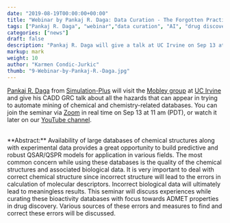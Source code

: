```yaml
---
date: "2019-08-19T00:00:00+00:00"
title: "Webinar by Pankaj R. Daga: Data Curation - The Forgotten Practice in The Era of AI (Sep 13, 2019)"
tags: ["Pankaj R. Daga", "webinar","data curation", "AI", "drug discovery", "ADMET", "descriptors"]
categories: ["news"]
draft: false
description: "Pankaj R. Daga will give a talk at UC Irvine on Sep 13 at 11 am (PT) about importance of data curation in the age of AI"
markup: mark
weight: 10
author: "Karmen Condic-Jurkic"
thumb: "9-Webinar-by-Pankaj-R.-Daga.jpg"
---
```


[Pankaj R. Daga](https://scholar.google.com/citations?user=pJjqji8AAAAJ&hl=en) from [Simulation-Plus](https://www.simulations-plus.com/) will visit the [Mobley group](https://mobleylab.org/) at [UC Irvine](https://uci.edu/) and give his CADD GRC talk about all the hazards that can appear in trying to automate mining of chemical and chemistry-related databases. You can join the seminar via [Zoom](https://ucihealth.zoom.us/j/972474979) in real time on Sep 13 at 11 am (PDT), or watch it later on our [YouTube channel](https://www.youtube.com/channel/UCh0aJSUm_sYr7nuTzhW806g).

<br>
**Abstract:** Availability of large databases of chemical structures along with experimental data provides a great opportunity to build predictive and robust QSAR/QSPR models for application in various fields. The most common concern while using these databases is the quality of the chemical structures and associated biological data. It is very important to deal with correct chemical structure since incorrect structure will lead to the errors in calculation of molecular descriptors.  Incorrect biological data will ultimately lead to meaningless results. This seminar will discuss experiences while curating these bioactivity databases with focus towards ADMET properties in drug discovery. Various sources of these errors and measures to find and correct these errors will be discussed.  
